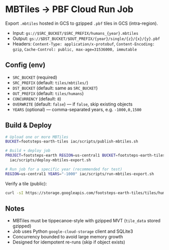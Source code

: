 # MBTiles → PBF Cloud Run Job

Export `.mbtiles` hosted in GCS to gzipped `.pbf` tiles in GCS (intra-region).

- Input: `gs://$SRC_BUCKET/$SRC_PREFIX/humans_{year}.mbtiles`
- Output: `gs://$DST_BUCKET/$OUT_PREFIX/{year}/single/{z}/{x}/{y}.pbf`
- Headers: `Content-Type: application/x-protobuf`, `Content-Encoding: gzip`, `Cache-Control: public, max-age=31536000, immutable`

## Config (env)
- `SRC_BUCKET` (required)
- `SRC_PREFIX` (default: `tiles/mbtiles/`)
- `DST_BUCKET` (default: same as `SRC_BUCKET`)
- `OUT_PREFIX` (default: `tiles/humans`)
- `CONCURRENCY` (default: `8`)
- `OVERWRITE` (default: `false`) — if `false`, skip existing objects
- `YEARS` (optional) — comma-separated years, e.g. `-1000,0,1500`

## Build & Deploy

```bash
# Upload one or more MBTiles
BUCKET=footsteps-earth-tiles iac/scripts/publish-mbtiles.sh

# Build + deploy job
PROJECT=footsteps-earth REGION=us-central1 BUCKET=footsteps-earth-tiles \
  iac/scripts/deploy-mbtiles-export.sh

# Run job for a specific year (recommended for test)
REGION=us-central1 YEARS="-1000" iac/scripts/run-mbtiles-export.sh
```

Verify a tile (public):

```bash
curl -sI https://storage.googleapis.com/footsteps-earth-tiles/tiles/humans/-1000/single/9/471/293.pbf | sed -n '1,20p'
```

## Notes
- MBTiles must be tippecanoe-style with gzipped MVT (`tile_data` stored gzipped)
- Job uses Python `google-cloud-storage` client and SQLite3
- Concurrency bounded to avoid large memory growth
- Designed for idempotent re-runs (skip if object exists)
